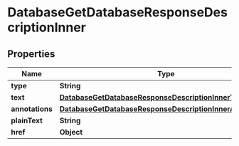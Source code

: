 

# DatabaseGetDatabaseResponseDescriptionInner


## Properties

| Name | Type | Description | Notes |
|------------ | ------------- | ------------- | -------------|
|**type** | **String** |  |  [optional] |
|**text** | [**DatabaseGetDatabaseResponseDescriptionInnerText**](DatabaseGetDatabaseResponseDescriptionInnerText.md) |  |  [optional] |
|**annotations** | [**DatabaseGetDatabaseResponseDescriptionInnerAnnotations**](DatabaseGetDatabaseResponseDescriptionInnerAnnotations.md) |  |  [optional] |
|**plainText** | **String** |  |  [optional] |
|**href** | **Object** |  |  [optional] |



